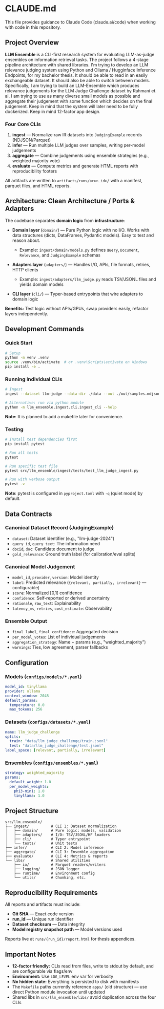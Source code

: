 # CLAUDE.md

This file provides guidance to Claude Code (claude.ai/code) when working with code in this repository.

## Project Overview

**LLM Ensemble** is a CLI-first research system for evaluating LLM-as-judge ensembles on information retrieval tasks. The project follows a 4-stage pipeline architecture with shared libraries. I'm trying to develop an LLM relevance judging system using Python and Ollama / Hugginface Inference Endpoints, for my bachelor thesis. 
It should be able to read in an easily exchangeable dataset. It should also be able to switch between models. 
Specifically, I am trying to build an LLM-Ensemble which produces relevance judgements for the LLM Judge Challenge dataset by Rahmani et. al. 
I am trying to use as many diverse small models as possible and aggregate their judgement with some function which decides on the final judgement.
Keep in mind that the system will later need to be fully dockerized. Keep in mind 12-factor app design.

### Four Core CLIs

1. **ingest** — Normalize raw IR datasets into `JudgingExample` records (NDJSON/Parquet)
2. **infer** — Run multiple LLM judges over samples, writing per-model judgements
3. **aggregate** — Combine judgements using ensemble strategies (e.g., weighted majority vote)
4. **evaluate** — Compute metrics and generate HTML reports with reproducibility footers

All artifacts are written to `artifacts/runs/<run_id>/` with a manifest, parquet files, and HTML reports.

## Architecture: Clean Architecture / Ports & Adapters

The codebase separates **domain logic** from **infrastructure**:

- **Domain layer** (`domain/`) — Pure Python logic with no I/O. Works with data structures (dicts, DataFrames, Pydantic models). Easy to test and reason about.
  - Example: `ingest/domain/models.py` defines `Query`, `Document`, `Relevance`, and `JudgingExample` schemas

- **Adapters layer** (`adapters/`) — Handles I/O, APIs, file formats, retries, HTTP clients
  - Example: `ingest/adapters/llm_judge.py` reads TSV/JSONL files and yields domain models

- **CLI layer** (`cli/`) — Typer-based entrypoints that wire adapters to domain logic

**Benefits:** Test logic without APIs/GPUs, swap providers easily, refactor layers independently.

## Development Commands

### Quick Start

```bash
# Setup
python -m venv .venv
source .venv/bin/activate  # or .venv\Scripts\activate on Windows
pip install -e .
```

### Running Individual CLIs

```bash
# Ingest
ingest --dataset llm-judge --data-dir ./data --out ./out/samples.ndjson --limit 100

# Alternative: run via python module
python -m llm_ensemble.ingest.cli.ingest_cli --help
```

**Note:** It is planned to add a makefile later for convenience. 

### Testing

```bash
# Install test dependencies first
pip install pytest

# Run all tests
pytest

# Run specific test file
pytest src/llm_ensemble/ingest/tests/test_llm_judge_ingest.py

# Run with verbose output
pytest -v
```

**Note:** pytest is configured in `pyproject.toml` with `-q` (quiet mode) by default.

## Data Contracts

### Canonical Dataset Record (JudgingExample)
- `dataset`: Dataset identifier (e.g., "llm-judge-2024")
- `query_id`, `query_text`: The information need
- `docid`, `doc`: Candidate document to judge
- `gold_relevance`: Ground truth label (for calibration/eval splits)

### Canonical Model Judgement
- `model_id`, `provider`, `version`: Model identity
- `label`: Predicted relevance (`{relevant, partially, irrelevant}` — configurable)
- `score`: Normalized [0,1] confidence
- `confidence`: Self-reported or derived uncertainty
- `rationale`, `raw_text`: Explainability
- `latency_ms`, `retries`, `cost_estimate`: Observability

### Ensemble Output
- `final_label`, `final_confidence`: Aggregated decision
- `per_model_votes`: List of individual judgements
- `aggregation_strategy`: Name + params (e.g., "weighted_majority")
- `warnings`: Ties, low agreement, parser fallbacks

## Configuration

### Models (`configs/models/*.yaml`)
```yaml
model_id: tinyllama
provider: ollama
context_window: 2048
default_params:
  temperature: 0.0
  max_tokens: 256
```

### Datasets (`configs/datasets/*.yaml`)
```yaml
name: llm_judge_challenge
splits:
  train: "data/llm_judge_challenge/train.jsonl"
  test: "data/llm_judge_challenge/test.jsonl"
label_space: [relevant, partially, irrelevant]
```

### Ensembles (`configs/ensembles/*.yaml`)
```yaml
strategy: weighted_majority
params:
  default_weight: 1.0
  per_model_weights:
    phi3-mini: 1.0
    tinyllama: 1.0
```

## Project Structure

```
src/llm_ensemble/
├── ingest/          # CLI 1: Dataset normalization
│   ├── domain/      # Pure logic: models, validation
│   ├── adapters/    # I/O: TSV/JSONL/HF loaders
│   ├── cli/         # Typer entrypoint
│   └── tests/       # Unit tests
├── infer/           # CLI 2: Model inference
├── aggregate/       # CLI 3: Ensemble aggregation
├── evaluate/        # CLI 4: Metrics & reports
└── libs/            # Shared utilities
    ├── io/          # Parquet readers/writers
    ├── logging/     # JSON logger
    ├── runtime/     # Environment config
    └── utils/       # Chunking, etc.
```

## Reproducibility Requirements

All reports and artifacts must include:
- **Git SHA** — Exact code version
- **run_id** — Unique run identifier
- **Dataset checksum** — Data integrity
- **Model registry snapshot path** — Model versions used

Reports live at `runs/{run_id}/report.html` for thesis appendices.

## Important Notes



- **12-factor friendly:** CLIs read from files, write to stdout by default, and are configurable via flags/env
- **Environment:** Use `LOG_LEVEL` env var for verbosity
- **No hidden state:** Everything is persisted to disk with manifests
- The `Makefile` paths currently reference `apps/` (old structure) — use direct Python module invocation until updated
- Shared libs in `src/llm_ensemble/libs/` avoid duplication across the four CLIs
